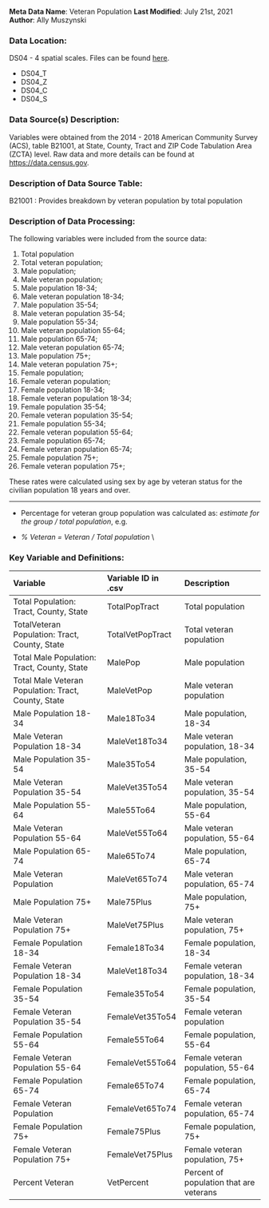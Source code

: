 **Meta Data Name**: Veteran Population 
**Last Modified**: July 21st, 2021  
**Author**: Ally Muszynski  

### Data Location: 
DS04 - 4 spatial scales. Files can be found [here](/data_final).
* DS04_T  
* DS04_Z  
* DS04_C  
* DS04_S  

### Data Source(s) Description:  
Variables were obtained from the 2014 - 2018 American Community Survey (ACS), table B21001, at State, County, Tract and ZIP Code Tabulation Area (ZCTA) level. Raw data and more details can be found at https://data.census.gov.

### Description of Data Source Table:
B21001 : Provides breakdown by veteran population by total population

### Description of Data Processing: 
The following variables were included from the source data:
1. Total population 
2. Total veteran population;
3. Male population;
4. Male veteran population;
5. Male population 18-34;
6. Male veteran population 18-34;
7. Male population 35-54;
8. Male veteran population 35-54;
9. Male population 55-34;
10. Male veteran population 55-64;
11. Male population 65-74;
12. Male veteran population 65-74;
13. Male population 75+;
14. Male veteran population 75+;
15. Female population;
16. Female veteran population;
17. Female population 18-34;
18. Female veteran population 18-34;
19. Female population 35-54;
20. Female veteran population 35-54;
21. Female population 55-34;
22. Female veteran population 55-64;
23. Female population 65-74;
24. Female veteran population 65-74;
25. Female population 75+;
26. Female veteran population 75+;

These rates were calculated using sex by age by veteran status for the civilian population 18 years and over.

----------
  * Percentage for veteran group population was calculated as: *estimate for the group / total population*, e.g.
-  *% Veteran = Veteran / Total population* \

### Key Variable and Definitions:
| Variable | Variable ID in .csv | Description |
  |:---------|:--------------------|:------------|
  | Total Population: Tract, County, State  | TotalPopTract | Total population |
  | TotalVeteran Population: Tract, County, State  | TotalVetPopTract | Total veteran population |
  | Total Male Population: Tract, County, State  |  MalePop  | Male population |
  | Total Male Veteran Population: Tract, County, State  |  MaleVetPop  | Male veteran population |
  | Male Population 18-34   |  Male18To34  | Male population, 18-34 |
  | Male Veteran Population 18-34  |  MaleVet18To34  | Male veteran population, 18-34 |
  | Male Population 35-54  |  Male35To54  | Male population, 35-54 |
  | Male Veteran Population 35-54  |  MaleVet35To54  | Male veteran population, 35-54 |
  | Male Population 55-64 |  Male55To64  | Male population, 55-64 |
  | Male Veteran Population 55-64|  MaleVet55To64  | Male veteran population, 55-64 |
  | Male Population 65-74 |  Male65To74  | Male population, 65-74 |
  | Male Veteran Population |  MaleVet65To74  | Male veteran population, 65-74 |
  | Male Population 75+ |  Male75Plus  | Male population, 75+ |
  | Male Veteran Population 75+  |  MaleVet75Plus  | Male veteran population, 75+ |
  | Female Population 18-34   |  Female18To34  | Female population, 18-34 |
  | Female Veteran Population 18-34  |  MaleVet18To34  | Female veteran population, 18-34 |
  | Female Population 35-54  |  Female35To54  | Female population, 35-54 |
  | Female Veteran Population 35-54  |  FemaleVet35To54  | Female veteran population |
  | Female Population 55-64 |  Female55To64  | Female population, 55-64 |
  | Female Veteran Population 55-64|  FemaleVet55To64  | Female veteran population, 55-64 |
  | Female Population 65-74 |  Female65To74  | Female population, 65-74|
  | Female Veteran Population |  FemaleVet65To74  | Female veteran population, 65-74 |
  | Female Population 75+ |  Female75Plus  | Female population, 75+ |
  | Female Veteran Population 75+  |  FemaleVet75Plus  | Female veteran population, 75+ |
  | Percent Veteran  |  VetPercent  | Percent of population that are veterans |

  

